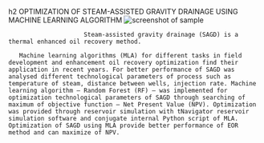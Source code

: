 h2 OPTIMIZATION OF STEAM-ASSISTED GRAVITY DRAINAGE USING MACHINE LEARNING ALGORITHM
![screenshot of sample](https://apschool.ru/wp-content/uploads/2016/06/2010-11-depth-conversion-fig03-1024x752.jpg)

                         Steam-assisted gravity drainage (SAGD) is a thermal enhanced oil recovery method.

       Machine learning algorithms (MLA) for different tasks in field development and enhancement oil recovery optimization find their application in recent years. For better performance of SAGD was analysed different technological parameters of process such as temperature of steam, distance between wells, injection rate. Machine learning algorithm – Random Forest (RF) – was implemented for optimization technological parameters of SAGD through searching of maximum of objective function – Net Present Value (NPV). Optimization was provided through reservoir simulation with tNavigator reservoir simulation software and conjugate internal Python script of MLA. Optimization of SAGD using MLA provide better performance of EOR method and can maximize of NPV.
